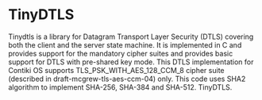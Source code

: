 # TinyDTLS
Tinydtls is a library for Datagram Transport Layer Security (DTLS) covering both the client and the server state machine. It is implemented in C and provides support for the mandatory cipher suites and provides basic support for DTLS with pre-shared key mode. This DTLS implementation for Contiki OS supports TLS\_PSK\_WITH\_AES\_128\_CCM\_8 cipher suite (described in draft-mcgrew-tls-aes-ccm-04) only.  This code uses SHA2 algorithm to implement SHA-256, SHA-384 and SHA-512. TinyDTLS. 
